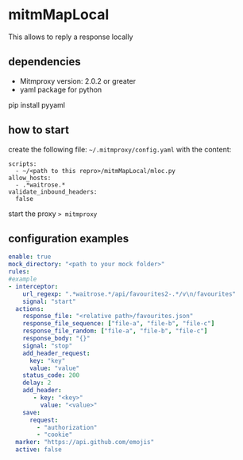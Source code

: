 # mitmMapLocal
This allows to reply a response locally

## dependencies
* Mitmproxy version: 2.0.2 or greater
* yaml package for python

pip install pyyaml

## how to start
create the following file:
`~/.mitmproxy/config.yaml` 
with the content:
```
scripts:
  - ~/<path to this repro>/mitmMapLocal/mloc.py
allow_hosts:
  - .*waitrose.*
validate_inbound_headers:
  false
```
start the proxy
`> mitmproxy`

## configuration examples

```yaml
enable: true
mock_directory: "<path to your mock folder>"
rules:
#example
- interceptor:
    url_regexp: ".*waitrose.*/api/favourites2-.*/v\n/favourites"
    signal: "start"
  actions:
    response_file: "<relative path>/favourites.json"
    response_file_sequence: ["file-a", "file-b", "file-c"]
    response_file_random: ["file-a", "file-b", "file-c"]
    response_body: "{}"
    signal: "stop"
    add_header_request:
      key: "key"
      value: "value"
    status_code: 200
    delay: 2
    add_header:
       - key: "<key>"
         value: "<value>"
    save:
      request:
        - "authorization"
        - "cookie"
  marker: "https://api.github.com/emojis"
  active: false
```